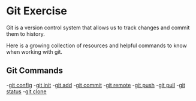 # Git Exercise

Git is a version control system that allows us to track changes and commit them to history.

Here is a growing collection of resources and helpful commands to know when working with git.

## Git Commands
-[git config](./Commands/Config.md)
-[git init](./Commands/Init.md)
-[git add](./Commands/Add.md)
-[git commit](./Commands/Commit.md)
-[git remote](./Commands/Remote.md)
-[git push]("./Commands/Push.md)
-[git pull]("./Commands/Pull.md)
-[git status](./Commands/Status.md)
-[git clone](./Commands/Clone.md)